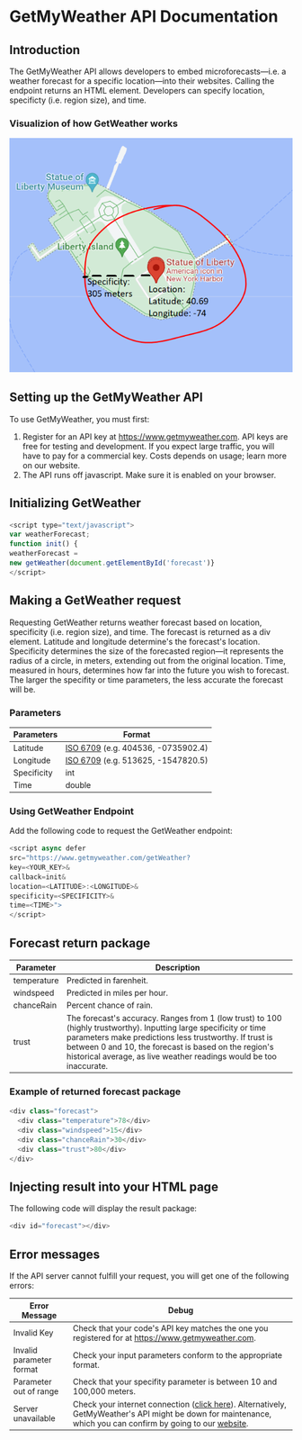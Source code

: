 # GetMyWeather API Documentation

## Introduction
The GetMyWeather API allows developers to embed microforecasts—i.e. a weather forecast for a specific location—into their websites. Calling the endpoint returns an HTML element. Developers can specify location, specificty (i.e. region size), and time. 
### Visualizion of how GetWeather works 
![Visualizing GetWeather request - credits Google Maps](https://github.com/GusSaalfeld/APIDocumentationProject/blob/main/example.PNG)

## Setting up the GetMyWeather API
To use GetMyWeather, you must first:
1. Register for an API key at https://www.getmyweather.com. API keys are free for testing and development. If you expect large traffic, you will have to pay for a commercial key. Costs depends on usage; learn more on our website.
2. The API runs off javascript. Make sure it is enabled on your browser. 

## Initializing GetWeather
````javascript
<script type="text/javascript">
var weatherForecast;
function init() {
weatherForecast =
new getWeather(document.getElementById('forecast')}
</script>
````

## Making a GetWeather request
Requesting GetWeather returns weather forecast based on location, specificity (i.e. region size), and time. The forecast is returned as a div element. Latitude and longitude determine's the forecast's location. Specificity determines the size of the forecasted region—it represents the radius of a circle, in meters, extending out from the original location. Time, measured in hours, determines how far into the future you wish to forecast. The larger the specifity or time parameters, the less accurate the forecast will be.   

### Parameters
Parameters | Format
----------|-------------
Latitude | [ISO 6709](https://en.wikipedia.org/wiki/ISO_6709) (e.g. 404536, -0735902.4)
Longitude |[ISO 6709](https://en.wikipedia.org/wiki/ISO_6709) (e.g. 513625, -1547820.5)
Specificity | int
Time | double

### Using GetWeather Endpoint
Add the following code to request the GetWeather endpoint:
````javascript
<script async defer
src="https://www.getmyweather.com/getWeather?
key=<YOUR_KEY>&
callback=init&
location=<LATITUDE>:<LONGITUDE>&
specificity=<SPECIFICITY>&
time=<TIME>">
</script>
````

## Forecast return package
Parameter | Description
--------------|------------
temperature | Predicted in farenheit. 
windspeed | Predicted in miles per hour. 
chanceRain | Percent chance of rain. 
trust | The forecast's accuracy. Ranges from 1 (low trust) to 100 (highly trustworthy). Inputting large specificity or time parameters make predictions less trustworthy. If trust is between 0 and 10, the forecast is based on the region's historical average, as live weather readings would be too inaccurate. 

### Example of returned forecast package 
````javascript
<div class="forecast">
  <div class="temperature">78</div>
  <div class="windspeed">15</div>
  <div class="chanceRain">30</div>
  <div class="trust">80</div>
</div>
````

## Injecting result into your HTML page
The following code will display the result package:
````javascript
<div id="forecast"></div>
````

## Error messages
If the API server cannot fulfill your request, you will get one of the following errors:

Error Message | Debug
--------------|------------
Invalid Key   | Check that your code's API key matches the one you registered for at https://www.getmyweather.com.
Invalid parameter format | Check your input parameters conform to the appropriate format.
Parameter out of range | Check that your specifity parameter is between 10 and 100,000 meters.
Server unavailable | Check your internet connection ([click here](https://www.speedtest.net/)). Alternatively, GetMyWeather's API might be down for maintenance, which you can confirm by going to our [website](https://www.getmyweather.com). 
